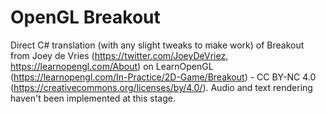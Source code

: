 # OpenGL Breakout

Direct C# translation (with any slight tweaks to make work) of Breakout from Joey de Vries (https://twitter.com/JoeyDeVriez, https://learnopengl.com/About) on LearnOpenGL (https://learnopengl.com/In-Practice/2D-Game/Breakout) - CC BY-NC 4.0 (https://creativecommons.org/licenses/by/4.0/).
Audio and text rendering haven't been implemented at this stage.
